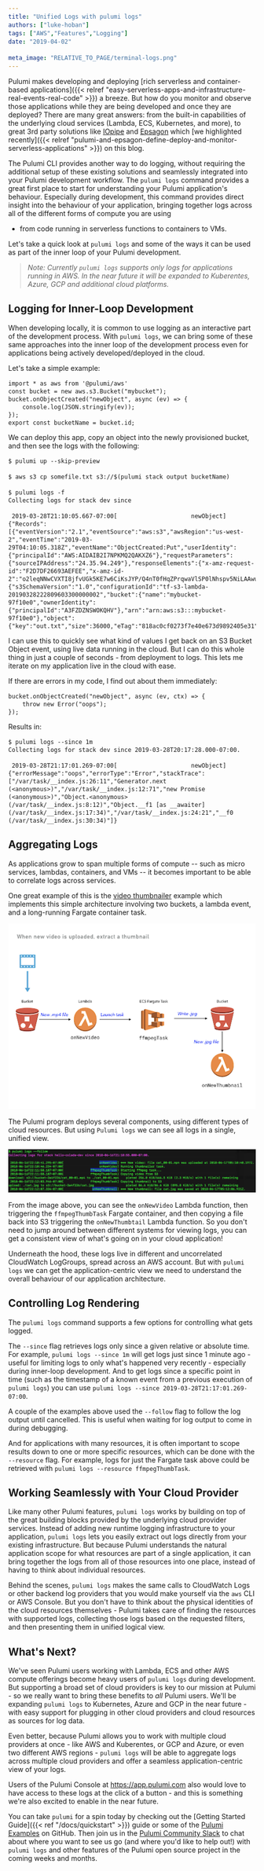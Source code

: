 ```yaml
---
title: "Unified Logs with pulumi logs"
authors: ["luke-hoban"]
tags: ["AWS","Features","Logging"]
date: "2019-04-02"

meta_image: "RELATIVE_TO_PAGE/terminal-logs.png"
---
```


Pulumi makes developing and deploying
[rich serverless and container-based applications]({{< relref "easy-serverless-apps-and-infrastructure-real-events-real-code" >}})
a breeze. But how do you monitor and observe those applications while
they are being developed and once they are deployed? There are many
great answers: from the built-in capabilities of the underlying cloud
services (Lambda, ECS, Kubernetes, and more), to great 3rd party
solutions like [IOpipe](https://github.com/pulumi/pulumi-iopipe) and
[Epsagon](https://github.com/pulumi/pulumi-epsagon) which
[we highlighted recently]({{< relref "pulumi-and-epsagon-define-deploy-and-monitor-serverless-applications" >}})
on this blog.

The Pulumi CLI provides another way to do logging, without requiring the
additional setup of these existing solutions and seamlessly integrated
into your Pulumi development workflow. The `pulumi logs` command
provides a great first place to start for understanding your Pulumi
application's behaviour. Especially during development, this command
provides direct insight into the behaviour of your application, bringing
together logs across all of the different forms of compute you are using
- from code running in serverless functions to containers to VMs.

Let's take a quick look at `pulumi logs` and some of the ways it can be
used as part of the inner loop of your Pulumi development.
<!--more-->

> *Note: Currently `pulumi logs` supports only logs for applications
> running in AWS. In the near future it will be expanded to Kuberentes,
> Azure, GCP and additional cloud platforms.*

## Logging for Inner-Loop Development

When developing locally, it is common to use logging as an interactive
part of the development process. With `pulumi logs`, we can bring some
of these same approaches into the inner loop of the development process
even for applications being actively developed/deployed in the cloud.

Let's take a simple example:

    import * as aws from '@pulumi/aws'
    const bucket = new aws.s3.Bucket("mybucket");
    bucket.onObjectCreated("newObject", async (ev) => {
        console.log(JSON.stringify(ev));
    });
    export const bucketName = bucket.id;

We can deploy this app, copy an object into the newly provisioned
bucket, and then see the logs with the following:

    $ pulumi up --skip-preview
     
    $ aws s3 cp somefile.txt s3://$(pulumi stack output bucketName)
     
    $ pulumi logs -f
    Collecting logs for stack dev since 
     
     2019-03-28T21:10:05.667-07:00[                     newObject] {"Records":[{"eventVersion":"2.1","eventSource":"aws:s3","awsRegion":"us-west-2","eventTime":"2019-03-29T04:10:05.318Z","eventName":"ObjectCreated:Put","userIdentity":{"principalId":"AWS:AIDAIB2I7NPKMQ2QAKXZ6"},"requestParameters":{"sourceIPAddress":"24.35.94.249"},"responseElements":{"x-amz-request-id":"F2D7DF26693AEFEE","x-amz-id-2":"o2leqNNwCVXTI8jfvUGk5KE7w6CiKsJYP/Q4nT0fHqZPrqwaVlSP0lNhspv5NiLAAwutCzJwlLc="},"s3":{"s3SchemaVersion":"1.0","configurationId":"tf-s3-lambda-20190328222809603300000002","bucket":{"name":"mybucket-97f10e0","ownerIdentity":{"principalId":"A3FZDZNSWOKQHV"},"arn":"arn:aws:s3:::mybucket-97f10e0"},"object":{"key":"out.txt","size":36000,"eTag":"818ac0cf0273f7e40e673d9892405e31","sequencer":"005C9D9A9D311D5C11"}}}]}

I can use this to quickly see what kind of values I get back on an S3
Bucket Object event, using live data running in the cloud. But I can do
this whole thing in just a couple of seconds - from deployment to logs.
This lets me iterate on my application live in the cloud with ease.

If there are errors in my code, I find out about them immediately:

    bucket.onObjectCreated("newObject", async (ev, ctx) => {
        throw new Error("oops");
    });

Results in:

    $ pulumi logs --since 1m
    Collecting logs for stack dev since 2019-03-28T20:17:28.000-07:00.
     
     2019-03-28T21:17:01.269-07:00[                     newObject] {"errorMessage":"oops","errorType":"Error","stackTrace":["/var/task/__index.js:26:11","Generator.next (<anonymous>)","/var/task/__index.js:12:71","new Promise (<anonymous>)","Object.<anonymous> (/var/task/__index.js:8:12)","Object.__f1 [as __awaiter] (/var/task/__index.js:17:34)","/var/task/__index.js:24:21","__f0 (/var/task/__index.js:30:34)"]}

## Aggregating Logs

As applications grow to span multiple forms of compute -- such as micro
services, lambdas, containers, and VMs -- it becomes important to be
able to correlate logs across services.

One great example of this is the [video thumbnailer](https://github.com/pulumi/examples/tree/master/aws-ts-thumbnailer)
example which implements this simple architecture involving two buckets,
a lambda event, and a long-running Fargate container task.

![unnamed](./unnamed.png)

The Pulumi program deploys several components, using different types of
cloud resources. But using `Pulumi logs` we can see all logs in a
single, unified view.

![terminal-logs](./terminal-logs.png)

From the image above, you can see the `onNewVideo` Lambda function, then
triggering the `ffmpegThumbTask` Fargate container, and then copying a
file back into S3 triggering the `onNewThumbtail` Lambda function. So
you don't need to jump around between different systems for viewing
logs, you can get a consistent view of what's going on in your cloud
application!

Underneath the hood, these logs live in different and uncorrelated
CloudWatch LogGroups, spread across an AWS account. But with
`pulumi logs` we can get the application-centric view we need to
understand the overall behaviour of our application architecture.

## Controlling Log Rendering

The `pulumi logs` command supports a few options for controlling what
gets logged.

The `--since` flag retrieves logs only since a given relative or
absolute time. For example, `pulumi logs --since 1m` will get logs just
since 1 minute ago - useful for limiting logs to only what's happened
very recently - especially during inner-loop development. And to get
logs since a specific point in time (such as the timestamp of a known
event from a previous execution of `pulumi logs`) you can use
`pulumi logs --since 2019-03-28T21:17:01.269-07:00`.

A couple of the examples above used the `--follow` flag to follow the
log output until cancelled. This is useful when waiting for log output
to come in during debugging.

And for applications with many resources, it is often important to scope
results down to one or more specific resources, which can be done with
the `--resource` flag. For example, logs for just the Fargate task above
could be retrieved with `pulumi logs --resource ffmpegThumbTask`.

## Working Seamlessly with Your Cloud Provider

Like many other Pulumi features, `pulumi logs` works by building on top
of the great building blocks provided by the underlying cloud provider
services. Instead of adding new runtime logging infrastructure to your
application, `pulumi logs` lets you easily extract out logs directly
from your existing infrastructure. But because Pulumi understands the
natural application scope for what resources are part of a single
application, it can bring together the logs from all of those resources
into one place, instead of having to think about individual resources.

Behind the scenes, `pulumi logs` makes the same calls to CloudWatch Logs
or other backend log providers that you would make yourself via the
`aws` CLI or AWS Console. But you don't have to think about the physical
identities of the cloud resources themselves - Pulumi takes care of
finding the resources with supported logs, collecting those logs based
on the requested filters, and then presenting them in unified logical
view.

## What's Next?

We've seen Pulumi users working with Lambda, ECS and other AWS compute
offerings become heavy users of `pulumi logs` during development. But
supporting a broad set of cloud providers is key to our mission at
Pulumi - so we really want to bring these benefits to *all* Pulumi
users. We'll be expanding `pulumi logs` to Kubernetes, Azure and GCP in
the near future - with easy support for plugging in other cloud
providers and cloud resources as sources for log data.

Even better, because Pulumi allows you to work with multiple cloud
providers at once - like AWS and Kuberentes, or GCP and Azure, or even
two different AWS regions - `pulumi logs` will be able to aggregate logs
across multiple cloud providers and offer a seamless application-centric
view of your logs.

Users of the Pulumi Console at <https://app.pulumi.com> also would love
to have access to these logs at the click of a button - and this is
something we're also excited to enable in the near future.

You can take `pulumi` for a spin today by checking out the
[Getting Started Guide]({{< ref "/docs/quickstart" >}}) guide or some of the
[Pulumi Examples](https://github.com/pulumi/examples) on GitHub. Then join us in the
[Pulumi Community Slack](https://slack.pulumi.io) to chat about where
you want to see us go (and where you'd like to help out!) with
`pulumi logs` and other features of the Pulumi open source project in
the coming weeks and months.

